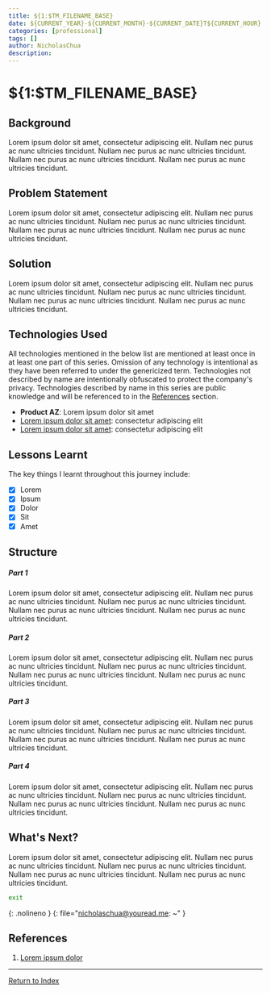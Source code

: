 ```yaml
---
title: ${1:$TM_FILENAME_BASE}
date: ${CURRENT_YEAR}-${CURRENT_MONTH}-${CURRENT_DATE}T${CURRENT_HOUR}:${CURRENT_MINUTE}:${CURRENT_SECOND}+08:00
categories: [professional]
tags: []
author: NicholasChua
description:
---
```


# ${1:$TM_FILENAME_BASE}

## Background

Lorem ipsum dolor sit amet, consectetur adipiscing elit. Nullam nec purus ac nunc ultricies tincidunt. Nullam nec purus ac nunc ultricies tincidunt. Nullam nec purus ac nunc ultricies tincidunt. Nullam nec purus ac nunc ultricies tincidunt.

## Problem Statement

Lorem ipsum dolor sit amet, consectetur adipiscing elit. Nullam nec purus ac nunc ultricies tincidunt. Nullam nec purus ac nunc ultricies tincidunt. Nullam nec purus ac nunc ultricies tincidunt. Nullam nec purus ac nunc ultricies tincidunt.

## Solution

Lorem ipsum dolor sit amet, consectetur adipiscing elit. Nullam nec purus ac nunc ultricies tincidunt. Nullam nec purus ac nunc ultricies tincidunt. Nullam nec purus ac nunc ultricies tincidunt. Nullam nec purus ac nunc ultricies tincidunt.

## Technologies Used

All technologies mentioned in the below list are mentioned at least once in at least one part of this series. Omission of any technology is intentional as they have been referred to under the genericized term. Technologies not described by name are intentionally obfuscated to protect the company's privacy. Technologies described by name in this series are public knowledge and will be referenced to in the [References](#references) section. 

- **Product AZ**: Lorem ipsum dolor sit amet
- [Lorem ipsum dolor sit amet][1]: consectetur adipiscing elit
- [Lorem ipsum dolor sit amet][1]: consectetur adipiscing elit

## Lessons Learnt

The key things I learnt throughout this journey include:

- [x] Lorem
- [x] Ipsum
- [x] Dolor
- [x] Sit
- [x] Amet

## Structure

##### Part 1

Lorem ipsum dolor sit amet, consectetur adipiscing elit. Nullam nec purus ac nunc ultricies tincidunt. Nullam nec purus ac nunc ultricies tincidunt. Nullam nec purus ac nunc ultricies tincidunt. Nullam nec purus ac nunc ultricies tincidunt.

##### Part 2

Lorem ipsum dolor sit amet, consectetur adipiscing elit. Nullam nec purus ac nunc ultricies tincidunt. Nullam nec purus ac nunc ultricies tincidunt. Nullam nec purus ac nunc ultricies tincidunt. Nullam nec purus ac nunc ultricies tincidunt.

##### Part 3

Lorem ipsum dolor sit amet, consectetur adipiscing elit. Nullam nec purus ac nunc ultricies tincidunt. Nullam nec purus ac nunc ultricies tincidunt. Nullam nec purus ac nunc ultricies tincidunt. Nullam nec purus ac nunc ultricies tincidunt.

##### Part 4

Lorem ipsum dolor sit amet, consectetur adipiscing elit. Nullam nec purus ac nunc ultricies tincidunt. Nullam nec purus ac nunc ultricies tincidunt. Nullam nec purus ac nunc ultricies tincidunt. Nullam nec purus ac nunc ultricies tincidunt.

## What's Next?

Lorem ipsum dolor sit amet, consectetur adipiscing elit. Nullam nec purus ac nunc ultricies tincidunt. Nullam nec purus ac nunc ultricies tincidunt. Nullam nec purus ac nunc ultricies tincidunt. Nullam nec purus ac nunc ultricies tincidunt.

```bash
exit
```
{: .nolineno }
{: file="nicholaschua@youread.me: ~" }

## References

1. [Lorem ipsum dolor][1]

[1]: https://www.example.com/

---
[Return to Index](#${FOAM_SLUG})
